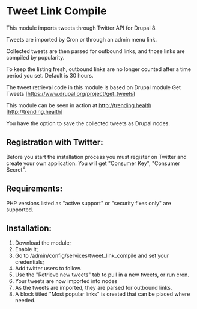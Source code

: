 Tweet Link Compile
======


This module imports tweets through Twitter API for Drupal 8.

Tweets are imported by Cron or through an admin menu link.

Collected tweets are then parsed for outbound links, and those links are compiled by popularity.

To keep the listing fresh, outbound links are no longer counted after a time period you set. Default is 30 hours.

The tweet retrieval code in this module is based on Drupal module Get Tweets [https://www.drupal.org/project/get_tweets]

This module can be seen in action at http://trending.health [http://trending.health]

You have the option to save the collected tweets as Drupal nodes.


Registration with Twitter:
-------------
Before you start the installation process you must register on
Twitter and create your own application.
You will get "Consumer Key", "Consumer Secret".

Requirements:
-------------
PHP versions listed as "active support" or "security fixes only"
are supported.

Installation:
-------------
1. Download the module;
2. Enable it;
3. Go to /admin/config/services/tweet_link_compile and set your credentials;
4. Add twitter users to follow.
5. Use the "Retrieve new tweets" tab to pull in a new tweets, or run cron.
6. Your tweets are now imported into nodes
7. As the tweets are imported, they are parsed for outbound links.
7. A block titled "Most popular links" is created that can be placed where needed.

